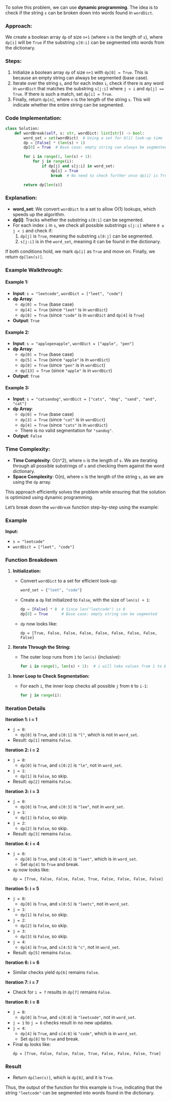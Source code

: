 To solve this problem, we can use **dynamic programming**. The idea is to check if the string `s` can be broken down into words found in `wordDict`.

### Approach:
We create a boolean array `dp` of size `n+1` (where `n` is the length of `s`), where `dp[i]` will be `True` if the substring `s[0:i]` can be segmented into words from the dictionary.

### Steps:
1. Initialize a boolean array `dp` of size `n+1` with `dp[0] = True`. This is because an empty string can always be segmented (base case).
2. Iterate over the string `s`, and for each index `i`, check if there is any word in `wordDict` that matches the substring `s[j:i]` where `j < i` and `dp[j] == True`. If there is such a match, set `dp[i] = True`.
3. Finally, return `dp[n]`, where `n` is the length of the string `s`. This will indicate whether the entire string can be segmented.

### Code Implementation:

```python
class Solution:
    def wordBreak(self, s: str, wordDict: list[str]) -> bool:
        word_set = set(wordDict)  # Using a set for O(1) look-up time
        dp = [False] * (len(s) + 1)
        dp[0] = True  # Base case: empty string can always be segmented

        for i in range(1, len(s) + 1):
            for j in range(i):
                if dp[j] and s[j:i] in word_set:
                    dp[i] = True
                    break  # No need to check further once dp[i] is True

        return dp[len(s)]
```

### Explanation:
- **word_set**: We convert `wordDict` to a set to allow O(1) lookups, which speeds up the algorithm.
- **dp[i]**: Tracks whether the substring `s[0:i]` can be segmented.
- For each index `i` in `s`, we check all possible substrings `s[j:i]` where `0 ≤ j < i` and check if:
  1. `dp[j]` is `True`, meaning the substring `s[0:j]` can be segmented.
  2. `s[j:i]` is in the `word_set`, meaning it can be found in the dictionary.

If both conditions hold, we mark `dp[i]` as `True` and move on. Finally, we return `dp[len(s)]`.

### Example Walkthrough:

#### Example 1:
- **Input**: `s = "leetcode"`, `wordDict = ["leet", "code"]`
- **dp Array**:
  - `dp[0] = True` (base case)
  - `dp[4] = True` (since `"leet"` is in `wordDict`)
  - `dp[8] = True` (since `"code"` is in `wordDict` and `dp[4]` is `True`)
- **Output**: `True`

#### Example 2:
- **Input**: `s = "applepenapple"`, `wordDict = ["apple", "pen"]`
- **dp Array**:
  - `dp[0] = True` (base case)
  - `dp[5] = True` (since `"apple"` is in `wordDict`)
  - `dp[8] = True` (since `"pen"` is in `wordDict`)
  - `dp[13] = True` (since `"apple"` is in `wordDict`)
- **Output**: `True`

#### Example 3:
- **Input**: `s = "catsandog"`, `wordDict = ["cats", "dog", "sand", "and", "cat"]`
- **dp Array**:
  - `dp[0] = True` (base case)
  - `dp[3] = True` (since `"cat"` is in `wordDict`)
  - `dp[4] = True` (since `"cats"` is in `wordDict`)
  - There is no valid segmentation for `"sandog"`.
- **Output**: `False`

### Time Complexity:
- **Time Complexity**: O(n^2), where `n` is the length of `s`. We are iterating through all possible substrings of `s` and checking them against the word dictionary.
- **Space Complexity**: O(n), where `n` is the length of the string `s`, as we are using the `dp` array.

This approach efficiently solves the problem while ensuring that the solution is optimized using dynamic programming.


Let’s break down the `wordBreak` function step-by-step using the example:

### Example
**Input:**
- `s = "leetcode"`
- `wordDict = ["leet", "code"]`

### Function Breakdown

1. **Initialization:**
   - Convert `wordDict` to a set for efficient look-up:
     ```python
     word_set = {"leet", "code"}
     ```
   - Create a `dp` list initialized to `False`, with the size of `len(s) + 1`:
     ```python
     dp = [False] * 8  # Since len("leetcode") is 8
     dp[0] = True      # Base case: empty string can be segmented
     ```
   - `dp` now looks like:
     ```
     dp = [True, False, False, False, False, False, False, False, False]
     ```

2. **Iterate Through the String:**
   - The outer loop runs from `1` to `len(s)` (inclusive):
     ```python
     for i in range(1, len(s) + 1):  # i will take values from 1 to 8
     ```

3. **Inner Loop to Check Segmentation:**
   - For each `i`, the inner loop checks all possible `j` from `0` to `i-1`:
     ```python
     for j in range(i):
     ```

### Iteration Details

**Iteration 1: i = 1**
- `j = 0`:
  - `dp[0]` is `True`, and `s[0:1]` is `"l"`, which is not in `word_set`.
- Result: `dp[1]` remains `False`.

**Iteration 2: i = 2**
- `j = 0`:
  - `dp[0]` is `True`, and `s[0:2]` is `"le"`, not in `word_set`.
- `j = 1`:
  - `dp[1]` is `False`, so skip.
- Result: `dp[2]` remains `False`.

**Iteration 3: i = 3**
- `j = 0`:
  - `dp[0]` is `True`, and `s[0:3]` is `"lee"`, not in `word_set`.
- `j = 1`:
  - `dp[1]` is `False`, so skip.
- `j = 2`:
  - `dp[2]` is `False`, so skip.
- Result: `dp[3]` remains `False`.

**Iteration 4: i = 4**
- `j = 0`:
  - `dp[0]` is `True`, and `s[0:4]` is `"leet"`, which is in `word_set`.
  - Set `dp[4]` to `True` and break.
- `dp` now looks like:
  ```
  dp = [True, False, False, False, True, False, False, False, False]
  ```

**Iteration 5: i = 5**
- `j = 0`:
  - `dp[0]` is `True`, and `s[0:5]` is `"leetc"`, not in `word_set`.
- `j = 1`:
  - `dp[1]` is `False`, so skip.
- `j = 2`:
  - `dp[2]` is `False`, so skip.
- `j = 3`:
  - `dp[3]` is `False`, so skip.
- `j = 4`:
  - `dp[4]` is `True`, and `s[4:5]` is `"c"`, not in `word_set`.
- Result: `dp[5]` remains `False`.

**Iteration 6: i = 6**
- Similar checks yield `dp[6]` remains `False`.

**Iteration 7: i = 7**
- Check for `i = 7` results in `dp[7]` remains `False`.

**Iteration 8: i = 8**
- `j = 0`:
  - `dp[0]` is `True`, and `s[0:8]` is `"leetcode"`, not in `word_set`.
- `j = 1` to `j = 6` checks result in no new updates.
- `j = 4`:
  - `dp[4]` is `True`, and `s[4:8]` is `"code"`, which is in `word_set`.
  - Set `dp[8]` to `True` and break.
- Final `dp` looks like:
  ```
  dp = [True, False, False, False, True, False, False, False, True]
  ```

### Result
- Return `dp[len(s)]`, which is `dp[8]`, and it is `True`.

Thus, the output of the function for this example is `True`, indicating that the string `"leetcode"` can be segmented into words found in the dictionary.
